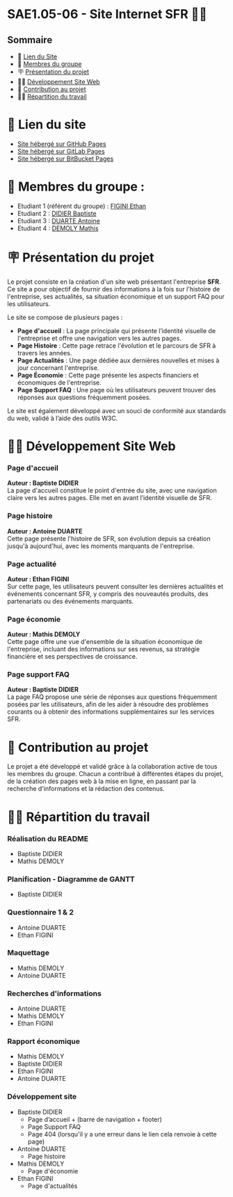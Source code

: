 
# SAE1.05-06 - Site Internet SFR 👨‍💻

## Sommaire

- 📝 [Lien du Site](#-lien-du-site)
- 👥 [Membres du groupe](#-membres-du-groupe-)
- 🪧 [Présentation du projet](#-présentation-du-projet)
- 👨‍💻 [Développement Site Web](#-développement-site-web)
- 💼 [Contribution au projet](#-contribution-au-projet)
- 👨‍💼 [Répartition du travail](#-répartition-du-travail)

# 📝 Lien du site
- [Site hébergé sur GitHub Pages](https://bdidier3.github.io/SAE1_05-06/index.html)
- [Site hébergé sur GitLab Pages](https://sae-05-06-sfr-1a6b7f.gitlab.io/)
- [Site hébergé sur BitBucket Pages](https://saefigini90.bitbucket.io/)

# 👥 Membres du groupe :

- Etudiant 1 (référent du groupe) :  [FIGINI Ethan](mailto:ethan.figini@edu.univ-fcomte.fr)  
- Etudiant 2 : [DIDIER Baptiste](mailto:baptiste.didier@edu.univ-fcomte.fr)   
- Etudiant 3 : [DUARTE Antoine](mailto:antoine.duarte@edu.univ-fcomte.fr)  
- Etudiant 4 : [DEMOLY Mathis](mailto:mathis.demoly@edu.univ-fcomte.fr)  

# 🪧 Présentation du projet

Le projet consiste en la création d'un site web présentant l'entreprise **SFR**. Ce site a pour objectif de fournir des informations à la fois sur l'histoire de l'entreprise, ses actualités, sa situation économique et un support FAQ pour les utilisateurs.

Le site se compose de plusieurs pages :  
- **Page d'accueil** : La page principale qui présente l’identité visuelle de l'entreprise et offre une navigation vers les autres pages.  
- **Page Histoire** : Cette page retrace l'évolution et le parcours de SFR à travers les années.  
- **Page Actualités** : Une page dédiée aux dernières nouvelles et mises à jour concernant l'entreprise.  
- **Page Économie** : Cette page présente les aspects financiers et économiques de l'entreprise.  
- **Page Support FAQ** : Une page où les utilisateurs peuvent trouver des réponses aux questions fréquemment posées.

Le site est également développé avec un souci de conformité aux standards du web, validé à l’aide des outils W3C.

# 👨‍💻 Développement Site Web

### Page d'accueil

**Auteur : Baptiste DIDIER**  
La page d'accueil constitue le point d'entrée du site, avec une navigation claire vers les autres pages. Elle met en avant l’identité visuelle de SFR.

### Page histoire

**Auteur : Antoine DUARTE**  
Cette page présente l'histoire de SFR, son évolution depuis sa création jusqu'à aujourd'hui, avec les moments marquants de l'entreprise.

### Page actualité

**Auteur : Ethan FIGINI**  
Sur cette page, les utilisateurs peuvent consulter les dernières actualités et événements concernant SFR, y compris des nouveautés produits, des partenariats ou des événements marquants.

### Page économie

**Auteur : Mathis DEMOLY**  
Cette page offre une vue d'ensemble de la situation économique de l'entreprise, incluant des informations sur ses revenus, sa stratégie financière et ses perspectives de croissance.

### Page support FAQ

**Auteur : Baptiste DIDIER**  
La page FAQ propose une série de réponses aux questions fréquemment posées par les utilisateurs, afin de les aider à résoudre des problèmes courants ou à obtenir des informations supplémentaires sur les services SFR.

# 💼 Contribution au projet

Le projet a été développé et validé grâce à la collaboration active de tous les membres du groupe. Chacun a contribué à différentes étapes du projet, de la création des pages web à la mise en ligne, en passant par la recherche d'informations et la rédaction des contenus.

# 👨‍💼 Répartition du travail

### Réalisation du README

- Baptiste DIDIER
- Mathis DEMOLY

### Planification - Diagramme de GANTT

- Baptiste DIDIER

### Questionnaire 1 & 2

- Antoine DUARTE
- Ethan FIGINI

### Maquettage

- Mathis DEMOLY 
- Antoine DUARTE

### Recherches d'informations

- Antoine DUARTE
- Mathis DEMOLY
- Ethan FIGINI

### Rapport économique

- Mathis DEMOLY
- Baptiste DIDIER
- Ethan FIGINI
- Antoine DUARTE

### Développement site

- Baptiste DIDIER
  - Page d’accueil + (barre de navigation + footer)
  - Page Support FAQ
  - Page 404 (lorsqu'il y a une erreur dans le lien cela renvoie à cette page)
- Antoine DUARTE
  - Page histoire
- Mathis DEMOLY
  - Page d'économie
- Ethan FIGINI
  - Page d'actualités
